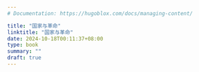 ```yaml
---
# Documentation: https://hugoblox.com/docs/managing-content/

title: "国家与革命"
linktitle: "国家与革命"
date: 2024-10-18T00:11:37+08:00
type: book
summary: ""
draft: true
---
```


